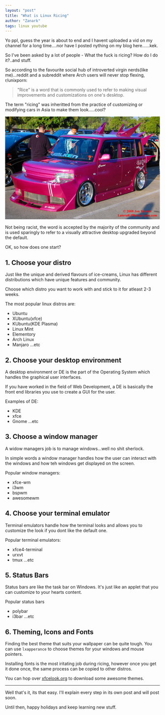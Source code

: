 ```yaml
---
layout: "post"
title: "What is Linux Ricing"
author: "Zanark"
tags: linux youtube
---
```


Yo ppl, guess the year is about to end and I havent uploaded a vid on my channel for a long time....nor have I posted nything on my blog here......kek.

So I've been asked by a lot of people - What the fuck is ricing? How do I do it?..and stuff.

So according to the favourite social hub of introverted virgin nerds(like me)...reddit and a subreddit where Arch users will never stop flexing, r/unixporn:

>"Rice" is a word that is commonly used to refer to making visual improvements and customizations on one's desktop.

The term "ricing" was inheritted from the practice of customizing or modifying cars in Asia to make them look.....cool?

![riced_car](https://raw.githubusercontent.com/Zanark/Blog/master/media/riced_car.jpg)

Not being racist, the word is accepted by the majority of the community and is used sparingly to refer to a visually attractive desktop upgraded beyond the default.

OK, so how does one start?


## 1. Choose your distro

Just like the unique and derived flavours of ice-creams, Linux has different distributions which have unique features and community.

Choose which distro you want to work with and stick to it for atleast 2-3 weeks.

The most popular linux distros are:
* Ubuntu
* XUbuntu(xfce)
* KUbuntu(KDE Plasma)
* Linux Mint
* Elementory
* Arch Linux
* Manjaro
...etc

## 2. Choose your desktop environment

A desktop environment or DE is the part of the Operating System which handles the graphical user interfaces.

If you have worked in the field of Web Development, a DE is basically the front end libraries you use to create a GUI for the user.

Examples of DE:
- KDE
- xfce
- Gnome
...etc

## 3. Choose a window manager

A widow managers job is to manage windows...well no shit sherlock.

In simple words a window manager handles how the user can interact with the windows and how teh windows get displayed on the screen.

Popular window managers:
- xfce-wm
- i3wm
- bspwm
- awesomewm

## 4. Choose your terminal emulator

Terminal emulators handle how the terminal looks and allows you to customize the look if you dont like the default one.

Popular terminal emulators:
- xfce4-terminal
- urxvt
- tmux
...etc

## 5. Status Bars

Status bars are like the task bar on Windows. It's just like an applet that you can customize to your hearts content.

Popular status bars
- polybar
- i3bar
...etc

## 6. Theming, Icons and Fonts

Finding the best theme that suits your wallpaper can be quite tough. You can use `lxapperance` to choose themes for your windows and mouse pointers.

Installing fonts is the most iritating job during ricing, however once you get it done once, the same process can be copied to other distros.

You can hop over [xfcelook.org](https://www.xfce-look.org/) to download some awesome themes.

---

Well that's it, its that easy. I'll explain every step in its own post and will post soon.

Until then, happy holidays and keep learning new stuff.